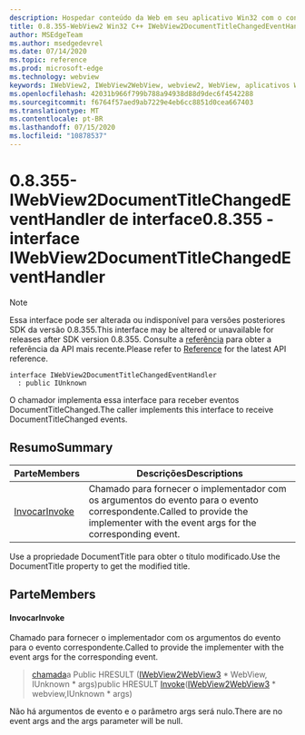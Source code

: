 ```yaml
---
description: Hospedar conteúdo da Web em seu aplicativo Win32 com o controle WebView2 do Microsoft Edge
title: 0.8.355-WebView2 Win32 C++ IWebView2DocumentTitleChangedEventHandler
author: MSEdgeTeam
ms.author: msedgedevrel
ms.date: 07/14/2020
ms.topic: reference
ms.prod: microsoft-edge
ms.technology: webview
keywords: IWebView2, IWebView2WebView, webview2, WebView, aplicativos Win32, Win32, Edge
ms.openlocfilehash: 42031b966f799b788a94938d88d9dec6f4542288
ms.sourcegitcommit: f6764f57aed9ab7229e4eb6cc8851d0cea667403
ms.translationtype: MT
ms.contentlocale: pt-BR
ms.lasthandoff: 07/15/2020
ms.locfileid: "10878537"
---
```

# <span data-ttu-id="116f2-104">0.8.355-IWebView2DocumentTitleChangedEventHandler de interface</span><span class="sxs-lookup"><span data-stu-id="116f2-104">0.8.355 - interface IWebView2DocumentTitleChangedEventHandler</span></span> 

> [!NOTE]
> <span data-ttu-id="116f2-105">Essa interface pode ser alterada ou indisponível para versões posteriores SDK da versão 0.8.355.</span><span class="sxs-lookup"><span data-stu-id="116f2-105">This interface may be altered or unavailable for releases after SDK version 0.8.355.</span></span> <span data-ttu-id="116f2-106">Consulte a [referência](../../../webview2-api-reference.md) para obter a referência da API mais recente.</span><span class="sxs-lookup"><span data-stu-id="116f2-106">Please refer to [Reference](../../../webview2-api-reference.md) for the latest API reference.</span></span>

```
interface IWebView2DocumentTitleChangedEventHandler
  : public IUnknown
```

<span data-ttu-id="116f2-107">O chamador implementa essa interface para receber eventos DocumentTitleChanged.</span><span class="sxs-lookup"><span data-stu-id="116f2-107">The caller implements this interface to receive DocumentTitleChanged events.</span></span>

## <span data-ttu-id="116f2-108">Resumo</span><span class="sxs-lookup"><span data-stu-id="116f2-108">Summary</span></span>

 <span data-ttu-id="116f2-109">Parte</span><span class="sxs-lookup"><span data-stu-id="116f2-109">Members</span></span>                        | <span data-ttu-id="116f2-110">Descrições</span><span class="sxs-lookup"><span data-stu-id="116f2-110">Descriptions</span></span>
--------------------------------|---------------------------------------------
[<span data-ttu-id="116f2-111">Invocar</span><span class="sxs-lookup"><span data-stu-id="116f2-111">Invoke</span></span>](#invoke) | <span data-ttu-id="116f2-112">Chamado para fornecer o implementador com os argumentos do evento para o evento correspondente.</span><span class="sxs-lookup"><span data-stu-id="116f2-112">Called to provide the implementer with the event args for the corresponding event.</span></span>

<span data-ttu-id="116f2-113">Use a propriedade DocumentTitle para obter o título modificado.</span><span class="sxs-lookup"><span data-stu-id="116f2-113">Use the DocumentTitle property to get the modified title.</span></span>

## <span data-ttu-id="116f2-114">Parte</span><span class="sxs-lookup"><span data-stu-id="116f2-114">Members</span></span>

#### <span data-ttu-id="116f2-115">Invocar</span><span class="sxs-lookup"><span data-stu-id="116f2-115">Invoke</span></span> 

<span data-ttu-id="116f2-116">Chamado para fornecer o implementador com os argumentos do evento para o evento correspondente.</span><span class="sxs-lookup"><span data-stu-id="116f2-116">Called to provide the implementer with the event args for the corresponding event.</span></span>

> <span data-ttu-id="116f2-117">[chamada](#invoke)a Public HRESULT ([IWebView2WebView3](IWebView2WebView3.md) \* WebView, IUnknown \* args)</span><span class="sxs-lookup"><span data-stu-id="116f2-117">public HRESULT [Invoke](#invoke)([IWebView2WebView3](IWebView2WebView3.md) \* webview,IUnknown \* args)</span></span>

<span data-ttu-id="116f2-118">Não há argumentos de evento e o parâmetro args será nulo.</span><span class="sxs-lookup"><span data-stu-id="116f2-118">There are no event args and the args parameter will be null.</span></span>

